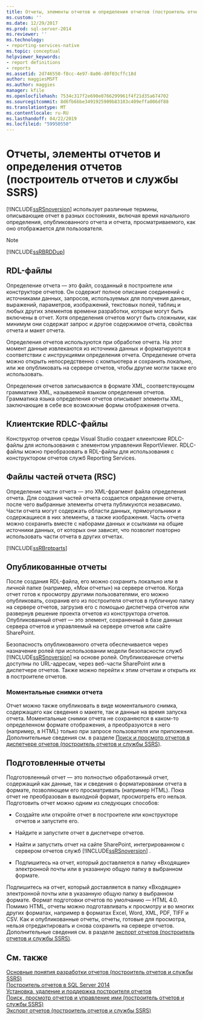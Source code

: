 ```yaml
---
title: Отчеты, элементы отчетов и определения отчетов (построитель отчетов и службы SSRS) | Документы Майкрософт
ms.custom: ''
ms.date: 12/29/2017
ms.prod: sql-server-2014
ms.reviewer: ''
ms.technology:
- reporting-services-native
ms.topic: conceptual
helpviewer_keywords:
- report definitions
- reports
ms.assetid: 2d746550-f8cc-4e97-8a06-d0f03cffc18d
author: maggiesMSFT
ms.author: maggies
manager: kfile
ms.openlocfilehash: 7534c317f2e690e0766299961f4f21d35a674702
ms.sourcegitcommit: 8d6fb6bbe3491925909b83103c409effa006df88
ms.translationtype: MT
ms.contentlocale: ru-RU
ms.lasthandoff: 04/22/2019
ms.locfileid: "59950550"
---
```

# <a name="reports-report-parts-and-report-definitions-report-builder-and-ssrs"></a>Отчеты, элементы отчетов и определения отчетов (построитель отчетов и службы SSRS)
  [!INCLUDE[ssRSnoversion](../../includes/ssrsnoversion-md.md)] использует различные термины, описывающие отчет в разных состояниях, включая время начального определения, опубликованного отчета и отчета, просматриваемого, как оно отображается для пользователя.  
  
> [!NOTE]  
>  [!INCLUDE[ssRBRDDup](../../includes/ssrbrddup-md.md)]  
  
## <a name="report-definition-rdl-files"></a>RDL-файлы  
 Определение отчета — это файл, созданный в построителе или конструкторе отчетов. Он содержит полное описание соединений с источниками данных, запросов, используемых для получения данных, выражений, параметров, изображений, текстовых полей, таблиц и любых других элементов времени разработки, которые могут быть включены в отчет. Хотя определения отчетов могут быть сложными, как минимум они содержат запрос и другое содержимое отчета, свойства отчета и макет отчета.  
  
 Определения отчетов используются при обработке отчета. На этот момент данные извлекаются из источника данных и форматируются в соответствии с инструкциями определения отчета. Определение отчета можно открыть непосредственно с компьютера и сохранить локально, или же опубликовать на сервере отчетов, чтобы другие могли также его использовать.  
  
 Определения отчетов записываются в формате XML, соответствующем грамматике XML, называемой языком определения отчетов. Грамматика языка определения отчетов описывает элементы XML, заключающие в себе все возможные формы отображения отчета.  
  
## <a name="client-report-definition-rdlc-files"></a>Клиентские RDLC-файлы  
 Конструктор отчетов среды Visual Studio создает клиентские RDLC-файлы для использования с элементом управления ReportViewer. RDLC-файлы можно преобразовать в RDL-файлы для использования с конструктором отчетов служб Reporting Services.  
  
## <a name="report-part-rsc-files"></a>Файлы частей отчета (RSC)  
 Определение части отчета — это XML-фрагмент файла определения отчета. Для создания частей отчета создается определение отчета, после чего выбранные элементы отчета публикуются независимо. Части отчета могут содержать области данных, прямоугольники и содержащиеся в них элементы, а также изображения. Часть отчета можно сохранить вместе с наборами данных и ссылками на общие источники данных, от которых они зависят, что позволит повторно использовать части отчета в других отчетах.  
  
 [!INCLUDE[ssRBrptparts](../../includes/ssrbrptparts-md.md)]  
  
## <a name="published-reports"></a>Опубликованные отчеты  
 После создания RDL-файла, его можно сохранить локально или в личной папке (например, «Мои отчеты») на сервере отчетов. Когда отчет готов к просмотру другими пользователями, его можно опубликовать, сохранив его из построителя отчетов в публичную папку на сервере отчетов, загрузив его с помощью диспетчера отчетов или развернув решение проекта отчетов из конструктора отчетов. Опубликованный отчет — это элемент, сохраненный в базе данных сервера отчетов и управляемый на сервере отчетов или сайте SharePoint.  
  
 Безопасность опубликованного отчета обеспечивается через назначение ролей при использовании модели безопасности служб [!INCLUDE[ssRSnoversion](../../includes/ssrsnoversion-md.md)] на основе ролей. Опубликованные отчеты доступны по URL-адресам, через веб-части SharePoint или в диспетчере отчетов. Также можно перейти к этим отчетам и открыть их в построителе отчетов.  
  
### <a name="report-snapshots"></a>Моментальные снимки отчета  
 Отчет можно также опубликовать в виде моментального снимка, содержащего как сведения о макете, так и данные на время запуска отчета. Моментальные снимки отчета не сохраняются в каком-то определенном формате отображения, а преобразуются в него (например, в HTML) только при запросе пользователя или приложения. Дополнительные сведения см. в разделе [Поиск и просмотр отчетов в диспетчере отчетов (построитель отчетов и службы SSRS)](../report-builder/finding-and-viewing-reports-in-the-web-portal-report-builder-and-ssrs.md).  
  
## <a name="rendered-reports"></a>Подготовленные отчеты  
 Подготовленный отчет — это полностью обработанный отчет, содержащий как данные, так и сведения о форматировании отчета в формате, позволяющем его просматривать (например HTML). Пока отчет не преобразован в выходной формат, просмотреть его нельзя. Подготовить отчет можно одним из следующих способов:  
  
-   Создайте или откройте отчет в построителе или конструкторе отчетов и запустите его.  
  
-   Найдите и запустите отчет в диспетчере отчетов.  
  
-   Найти и запустить отчет на сайте SharePoint, интегрированном с сервером отчетов служб [!INCLUDE[ssRSnoversion](../../includes/ssrsnoversion-md.md)] .  
  
-   Подпишитесь на отчет, который доставляется в папку «Входящие» электронной почты или в указанную общую папку в выбранном формате.  
  
 Подпишитесь на отчет, который доставляется в папку «Входящие» электронной почты или в указанную общую папку в выбранном формате. Формат подготовки отчетов по умолчанию — HTML 4.0. Помимо HTML, отчеты можно подготавливать к просмотру и во многих других форматах, например в форматах Excel, Word, XML, PDF, TIFF и CSV. Как и опубликованные отчеты, отчеты, готовые для просмотра, нельзя отредактировать и снова сохранить на сервере отчетов. Дополнительные сведения см. в разделе [экспорт отчетов &#40;построитель отчетов и службы SSRS&#41;](../report-builder/export-reports-report-builder-and-ssrs.md).  
  
## <a name="see-also"></a>См. также  
 [Основные понятия разработки отчетов (построитель отчетов и службы SSRS)](report-authoring-concepts-report-builder-and-ssrs.md)   
 [Построитель отчетов в SQL Server 2014](../report-builder/report-builder-in-sql-server-2016.md)   
 [Установка, удаление и поддержка построителя отчетов](../install-uninstall-and-report-builder-support.md)   
 [Поиск, просмотр отчетов и управление ими (построитель отчетов и службы SSRS)](../report-builder/finding-viewing-and-managing-reports-report-builder-and-ssrs.md)   
 [Экспорт отчетов &#40;построитель отчетов и службы SSRS&#41;](../report-builder/export-reports-report-builder-and-ssrs.md)  
  
  
